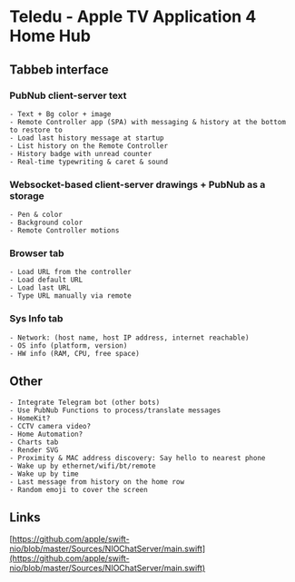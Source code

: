 Teledu - Apple TV Application 4 Home Hub
================================

Tabbeb interface
--------------------

### PubNub client-server text
    - Text + Bg color + image
    - Remote Controller app (SPA) with messaging & history at the bottom to restore to
    - Load last history message at startup
    - List history on the Remote Controller
    - History badge with unread counter
    - Real-time typewriting & caret & sound

### Websocket-based client-server drawings + PubNub as a storage
    - Pen & color
    - Background color
    - Remote Controller motions

### Browser tab
    - Load URL from the controller
    - Load default URL
    - Load last URL
    - Type URL manually via remote
    
### Sys Info tab
    - Network: (host name, host IP address, internet reachable)
    - OS info (platform, version)
    - HW info (RAM, CPU, free space)

Other
-------
    - Integrate Telegram bot (other bots)
    - Use PubNub Functions to process/translate messages
    - HomeKit?
    - CCTV camera video?
    - Home Automation?
    - Charts tab
    - Render SVG
    - Proximity & MAC address discovery: Say hello to nearest phone
    - Wake up by ethernet/wifi/bt/remote
    - Wake up by time
    - Last message from history on the home row
    - Random emoji to cover the screen

Links
-----
[https://github.com/apple/swift-nio/blob/master/Sources/NIOChatServer/main.swift](https://github.com/apple/swift-nio/blob/master/Sources/NIOChatServer/main.swift)  
